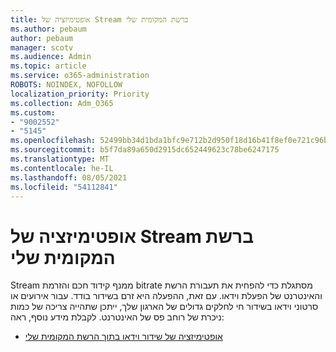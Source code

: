 ```yaml
---
title: אופטימיזציה של Stream ברשת המקומית שלי
ms.author: pebaum
author: pebaum
manager: scotv
ms.audience: Admin
ms.topic: article
ms.service: o365-administration
ROBOTS: NOINDEX, NOFOLLOW
localization_priority: Priority
ms.collection: Adm_O365
ms.custom:
- "9002552"
- "5145"
ms.openlocfilehash: 52499bb34d1bda1bfc9e712b2d950f18d16b41f8ef0e721c96b189b07f1cd461
ms.sourcegitcommit: b5f7da89a650d2915dc652449623c78be6247175
ms.translationtype: MT
ms.contentlocale: he-IL
ms.lasthandoff: 08/05/2021
ms.locfileid: "54112841"
---
```

# <a name="optimizing-stream-within-my-local-network"></a>אופטימיזציה של Stream ברשת המקומית שלי

Stream ממנף קידוד חכם והזרמת bitrate מסתגלת כדי להפחית את תעבורת הרשת והאינטרנט של הפעלת וידאו. עם זאת, ההפעלה היא זרם בשידור בודד. עבור אירועים או סרטוני וידאו בשידור חי לחלקים גדולים של הארגון שלך, ייתכן שתהייה צריכה של כמות ניכרת של רוחב פס של האינטרנט. לקבלת מידע נוסף, ראה:

- [אופטימיזציה של שידור וידאו בתוך הרשת המקומית שלי](https://docs.microsoft.com/stream/network-overview#optimizing-video-delivery-within-my-local-network)
